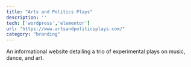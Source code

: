 ```yaml
---
title: "Arts and Politics Plays"
description: ''
tech: ['wordpress','elementor']
url: "https://www.artsandpoliticsplays.com/"
category: "branding"
---
```


An informational website detailing a trio of experimental plays on music, dance, and art.
